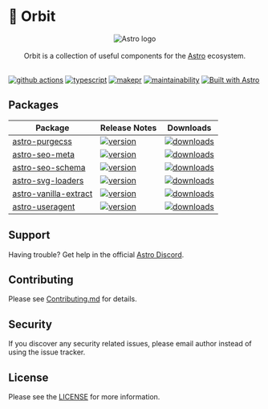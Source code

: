 # 🚀 Orbit

<p align="center">
  <img src="assets/banner.png" alt="Astro logo">
  <br/><br/>
  Orbit is a collection of useful components for the
  <a href="https://astro.build">Astro</a> ecosystem.
  <br/><br/>
</p>

[![github actions][github-actions-badge]][github-actions]
[![typescript][typescript-badge]][typescript]
[![makepr][makepr-badge]][makepr]
[![maintainability][codeclimate-badge]][codeclimate]
[![Built with Astro][astro-badge]][astro]

## Packages

| Package        | Release Notes            | Downloads  |
| ------------- | ------------- | ----- |
| [astro-purgecss](packages/astro-purgecss)       |  [![version](https://img.shields.io/npm/v/astro-purgecss.svg)](packages/astro-purgecss/CHANGELOG.md) |[![downloads][downloads-badge-purgecss]][npm-purgecss]|
| [astro-seo-meta](packages/astro-seo-meta)     | [![version](https://img.shields.io/npm/v/astro-seo-meta.svg)](packages/astro-seo-meta/CHANGELOG.md)     |[![downloads][downloads-badge-seo-meta]][npm-seo-meta]|
| [astro-seo-schema](packages/astro-seo-schema) | [![version](https://img.shields.io/npm/v/astro-seo-schema.svg)](packages/astro-seo-schema/CHANGELOG.md)      |[![downloads][downloads-badge-seo-schema]][npm-seo-schema]|
| [astro-svg-loaders](packages/astro-svg-loaders)      | [![version](https://img.shields.io/npm/v/astro-svg-loaders.svg)](packages/astro-svg-loaders/CHANGELOG.md) |[![downloads][downloads-badge-svg-loaders]][npm-svg-loaders]|
| [astro-vanilla-extract](packages/astro-vanilla-extract)  | [![version](https://img.shields.io/npm/v/astro-vanilla-extract.svg)](packages/astro-vanilla-extract/CHANGELOG.md)      |[![downloads][downloads-badge-vanilla-extract]][npm-vanilla-extract]|
| [astro-useragent](packages/astro-useragent)      | [![version](https://img.shields.io/npm/v/astro-useragent.svg)](packages/astro-useragent/CHANGELOG.md)      |[![downloads][downloads-badge-useragent]][npm-useragent]|
## Support

Having trouble? Get help in the official [Astro Discord](https://astro.build/chat).

## Contributing

Please see [Contributing.md](CONTRIBUTING.md) for details.

## Security

If you discover any security related issues, please email author instead of using the issue tracker.

## License

Please see the [LICENSE](LICENSE) for more information.

[github-actions]: https://github.com/codiume/orbit/actions/workflows/node.js.yml
[github-actions-badge]: https://github.com/codiume/orbit/actions/workflows/node.js.yml/badge.svg?branch=main
[typescript]: https://www.typescriptlang.org/dt/search?search=astro-seo-schema
[typescript-badge]: https://img.shields.io/npm/types/astro-seo-schema
[makepr]: https://makeapullrequest.com
[makepr-badge]: https://img.shields.io/badge/PRs-welcome-brightgreen.svg?style=flat-square?style=flat
[codeclimate]: https://codeclimate.com/github/codiume/orbit/maintainability
[codeclimate-badge]: https://api.codeclimate.com/v1/badges/d9f004c55ba5a19a8810/maintainability
[astro]: https://astro.build
[astro-badge]: https://astro.badg.es/v2/built-with-astro/tiny.svg

[downloads-badge-purgecss]: https://img.shields.io/npm/dt/astro-purgecss
[npm-purgecss]: https://npmjs.com/package/astro-purgecss

[downloads-badge-seo-meta]: https://img.shields.io/npm/dt/astro-seo-meta
[npm-seo-meta]: https://npmjs.com/package/astro-seo-meta

[downloads-badge-seo-schema]: https://img.shields.io/npm/dt/astro-seo-schema
[npm-seo-schema]: https://npmjs.com/package/astro-seo-schema

[downloads-badge-svg-loaders]: https://img.shields.io/npm/dt/astro-svg-loaders
[npm-svg-loaders]: https://npmjs.com/package/astro-svg-loaders

[downloads-badge-useragent]: https://img.shields.io/npm/dt/astro-useragent
[npm-useragent]: https://npmjs.com/package/astro-useragent

[downloads-badge-vanilla-extract]: https://img.shields.io/npm/dt/astro-vanilla-extract
[npm-vanilla-extract]: https://npmjs.com/package/astro-vanilla-extract
